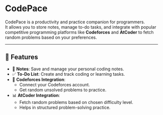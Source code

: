 # CodePace

CodePace is a productivity and practice companion for programmers.  
It allows you to store notes, manage to-do tasks, and integrate with popular competitive programming platforms like **Codeforces** and **AtCoder** to fetch random problems based on your preferences.

---

## 🚀 Features
- 📝 **Notes**: Save and manage your personal coding notes.
- ✅ **To-Do List**: Create and track coding or learning tasks.
- 🎯 **Codeforces Integration**:  
  - Connect your Codeforces account.  
  - Get random unsolved problems to practice.
- 📊 **AtCoder Integration**:  
  - Fetch random problems based on chosen difficulty level.  
  - Helps in structured problem-solving practice.

